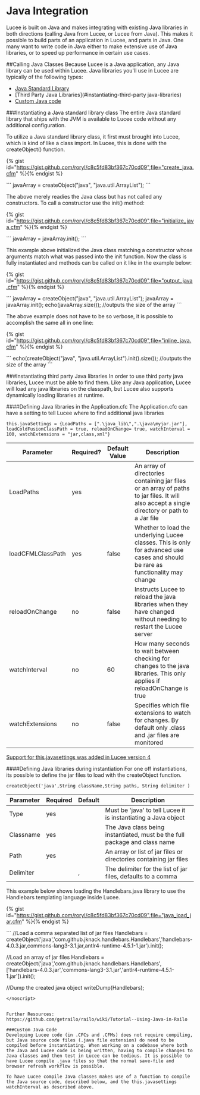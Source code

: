 # Java Integration

Lucee is built on Java and makes integrating with existing Java libraries in both directions (calling Java from Lucee, or Lucee from Java). This makes it possible to build parts of an application in Lucee, and parts in Java. One many want to write code in Java either to make extensive use of Java libraries, or to speed up performance in certain use cases.

##Calling Java Classes
Because Lucee is a Java application, any Java library can be used within Lucee. Java libraries you'll use in Lucee are typically of the following types:

* [Java Standard Library](#-instantiating-a-java-standard-library-class)
* [Third Party Java Libraries](#instantiating-third-party java-libraries)
* [Custom Java code](#compiling-and-running-java-source-files)

###Instantiating a Java standard library class
The entire Java standard library that ships with the JVM is available to Lucee code without any additional configuration.

To utilize a Java standard library class, it first must brought into Lucee, which is kind of like a class import. In Lucee, this is done with the createObject() function.

{% gist id="https://gist.github.com/roryl/c8c5fd83bf367c70cd09",file="create_java.cfm" %}{% endgist %}

<noscript>
```
<cfscript>
javaArray = createObject("java", "java.util.ArrayList");
</cfscript>
```
</noscript>

The above merely readies the Java class but has not called any constructors. To call a constructor use the init() method:

{% gist id="https://gist.github.com/roryl/c8c5fd83bf367c70cd09",file="initialize_java.cfm" %}{% endgist %}

<noscript>
```
<cfscript>
javaArray = javaArray.init();
</cfscript>
```
</noscript>

This example above initialized the Java class matching a constructor whose arguments match what was passed into the init function. Now the class is fully instantiated and methods can be called on it like in the example below:

{% gist id="https://gist.github.com/roryl/c8c5fd83bf367c70cd09",file="output_java.cfm" %}{% endgist %}

<noscript>
```
<cfscript>
javaArray = createObject("java", "java.util.ArrayList");
javaArray = javaArray.init();
echo(javaArray.size()); //outputs the size of the array
</cfscript>
```
</noscript>

The above example does not have to be so verbose, it is possible to accomplish the same all in one line:

{% gist id="https://gist.github.com/roryl/c8c5fd83bf367c70cd09",file="inline_java.cfm" %}{% endgist %}

<noscript>
```
<cfscript>
echo(createObject("java", "java.util.ArrayList").init().size()); //outputs the size of the array
</cfscript>
```
</noscript>

###Instantiating third party Java libraries
In order to use third party java libraries, Lucee must be able to find them. Like any Java application, Lucee will load any java libraries on the  classpath, but Lucee also supports dynamically loading libraries at runtime.

####Defining Java libraries in the Application.cfc
The Application.cfc can have a setting to tell Lucee where to find additional java libraries

`this.javaSettings = {LoadPaths = [".\java_lib\",".\java\myjar.jar"], loadColdFusionClassPath = true, reloadOnChange= true, watchInterval = 100, watchExtensions = "jar,class,xml"}`

| Parameter | Required? | Default Value |  Description |
| -- | -- | -- | -- |
| LoadPaths | yes | | An array of directories containing jar files or an array of paths to jar files. It will also accept a single directory or path to a Jar file|
| loadCFMLClassPath | yes | false | Whether to load the underlying Lucee classes. This is only for advanced use cases and should be rare as functionality may change |
| reloadOnChange | no | false | Instructs Lucee to reload the java libraries when they have changed without needing to restart the Lucee server |
| watchInterval | no | 60 | How many seconds to wait between checking for changes to the java libraries. This only applies if reloadOnChange is true |
| watchExtensions | no | false |  Specifies which file extensions to watch for changes. By default only .class and .jar files are monitored |

[Support for this.javasettings was added in Lucee version 4](https://issues.jboss.org/browse/RAILO-1971)


####Defining Java libraries during instantiation
For one off instantiations, its possible to define the jar files to load with the createObject function. 

`createObject('java',String className,String paths, String delimiter )`

| Parameter | Required | Default | Description |
| -- | -- | -- | -- |
| Type | yes |  | Must be 'java' to tell Lucee it is instantiating a Java object |
| Classname | yes |  | The Java class being instantiated, must be the full package and class name |
| Path | yes |  | An array or list of jar files or directories containing jar files |
| Delimiter | | , | The delimiter for the list of jar files, defaults to a comma  |

This example below shows loading the Handlebars.java library to use the Handlebars templating language inside Lucee.

{% gist id="https://gist.github.com/roryl/c8c5fd83bf367c70cd09",file="java_load_jar.cfm" %}{% endgist %}

<noscript>
```
<cfscript>
//Load a comma separated list of jar files
Handlebars = createObject('java','com.github.jknack.handlebars.Handlebars','handlebars-4.0.3.jar,commons-lang3-3.1.jar,antlr4-runtime-4.5.1-1.jar').init();

//Load an array of jar files
Handlebars = createObject('java','com.github.jknack.handlebars.Handlebars',['handlebars-4.0.3.jar','commons-lang3-3.1.jar','antlr4-runtime-4.5.1-1.jar']).init();

//Dump the created java object
writeDump(Handlebars);
</cfscript>
```
</noscript>


Further Resources: 
https://github.com/getrailo/railo/wiki/Tutorial--Using-Java-in-Railo

###Custom Java Code
Developing Lucee code (in .CFCs and .CFMs) does not require compiling, but Java source code files (.java file extension) do need to be compiled before instantiating. When working on a codebase where both the Java and Lucee code is being written, having to compile changes to Java classes and then test in Lucee can be tedious. It is possible to have Lucee compile .java files so that the normal save-file and browser refresh workflow is possible.

To have Lucee compile Java classes makes use of a function to compile the Java source code, described below, and the this.javasettings watchInterval as described above.

